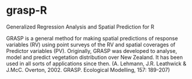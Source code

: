 grasp-R
=======

Generalized Regression Analysis and Spatial Prediction for R

GRASP is a general method for making spatial predictions of response variables (RV) using point surveys of the RV and spatial coverages of Predictor variables (PV). Originally, GRASP was developed to analyse, model and predict vegetation distribution over New Zealand. It has been used in all sorts of applications since then. (A. Lehmann, J.R. Leathwick & J.McC. Overton, 2002. GRASP. Ecological Modelling, 157: 189-207)
